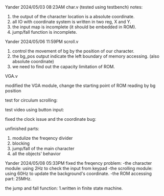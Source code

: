 Yander 2024/05/03 08:23AM
char.v (tested using testbench)
notes: 
  1. the output of the character location is a absolute coordinate.
  2. all IO with coordinate system is written in two reg, X and Y.
  3. the input map is incomplete (it should be embedded in ROM).
  4. jump/fall function is incomplete.

Yander 2024/05/06 11:59PM
scroll.v

  1. control the movement of bg by the position of our character.
  2. the bg_pos output indicate the left boundary of memory accessing. (also absolute coordinate)
  3. we need to find out the capacity limitation of ROM. 

VGA.v

modified the VGA module, change the starting point of ROM reading by bg position

test for circulum scrolling:

test video using button input:

fixed the clock issue and the coordinate bug:

unfinished parts:
  1. modulize the freqency divider
  2. blocking
  3. jump/fall of the main character
  4. all the objects' behavior

Yander 2024/05/08 05:33PM
fixed the freqency problem:
  -the character module: using 2Hz to check the input from keypad
  -the scrolling module: using 60Hz to update the background's coordinate.
  -the ROM accessing part: 25MHz.
  
the jump and fall function:
   1.written in finite state machine.
